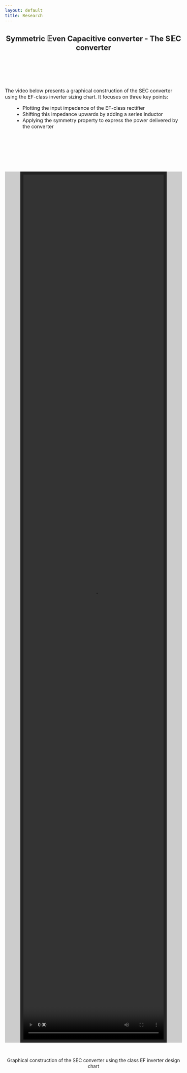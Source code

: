```yaml
---
layout: default
title: Research
---
```


<!-- Main title -->
<h2 style="text-align: center;">Symmetric 𝔼ven Capacitive converter - The S𝔼C converter</h2>

<script src="https://polyfill.io/v3/polyfill.min.js?features=es6"></script>
<script id="MathJax-script" async
        src="https://cdn.jsdelivr.net/npm/mathjax@3/es5/tex-mml-chtml.js">
</script>

<style>
  body {
    font-size: 1rem;
  }

  .video-container {
    display: flex;
    justify-content: center;
    align-items: center;
    margin: 40px 0;
    background: #ccc; /* gris clair pour les bandes */
  }

  .side-band {
    flex: 0 0 80px; /* largeur réduite des bandes */
    background: #ccc;
  }

  .video-wrapper {
    flex: 0 1 auto;
    display: flex;
    justify-content: center;
    align-items: center;
    background: #222; /* fond foncé derrière la vidéo */
    padding: 10px;
  }

  video {
    height: 70vh;
    width: auto;
    max-width: 100%;
  }

  figcaption {
    text-align: center;
    margin-top: 8px;
    font-size: 0.95rem;
  }
</style>

<br><br><br><br>

<p>The video below presents a graphical construction of the SEC converter using the EF-class inverter sizing chart. It focuses on three key points:</p>
<ul style="margin-left: 30px;">
  <li>Plotting the input impedance of the EF-class rectifier</li>
  <li>Shifting this impedance upwards by adding a series inductor</li>
  <li>Applying the symmetry property to express the power delivered by the converter</li>
</ul>
<br><br>

<!-- Intégration vidéo avec bandes latérales -->
<figure style="display:flex; flex-direction:column; align-items:center; margin:40px 0;">
  <div class="video-container" style="display:flex; max-width:1000px; width:100%; background:#ccc;">
    <div class="side-band" style="flex:0 0 50px; background:#ccc;"></div>
    <div class="video-wrapper" style="flex:1; background:#222; display:flex; justify-content:center; align-items:center; padding:10px;">
      <video controls style="height:70vh; width:auto; max-width:100%;" title="Graphical construction of the SEC converter">
        <source src="/assets/video/Symmetry_SEC.mp4" type="video/mp4">
        Your browser does not support the video tag.
      </video>
    </div>
    <div class="side-band" style="flex:0 0 50px; background:#ccc;"></div>
  </div>
  <figcaption style="text-align:center; margin-top:8px; font-size:0.95rem;">
    Graphical construction of the SEC converter using the class EF inverter design chart
  </figcaption>
</figure>
